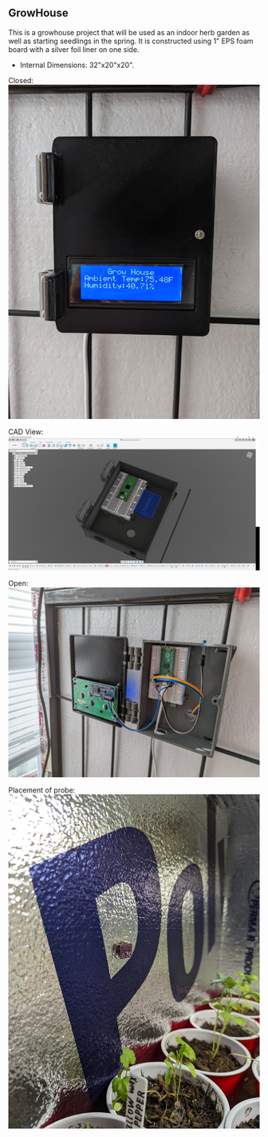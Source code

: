 ##  GrowHouse

This is a growhouse project that will be used as an indoor herb garden as well as starting seedlings in the spring. It is constructed using 1" EPS foam board with a silver foil liner on one side.

- Internal Dimensions: 32"x20"x20".



Closed:
![Closed](Images/Closed.jpg?raw=true)

CAD View:
![CAD view](Images/CADview.png)

Open:
![Open](Images/Open.jpg)

Placement of probe:
![Probe-Inside-Growhouse](Images/Probe-Inside-Growhouse.jpg)